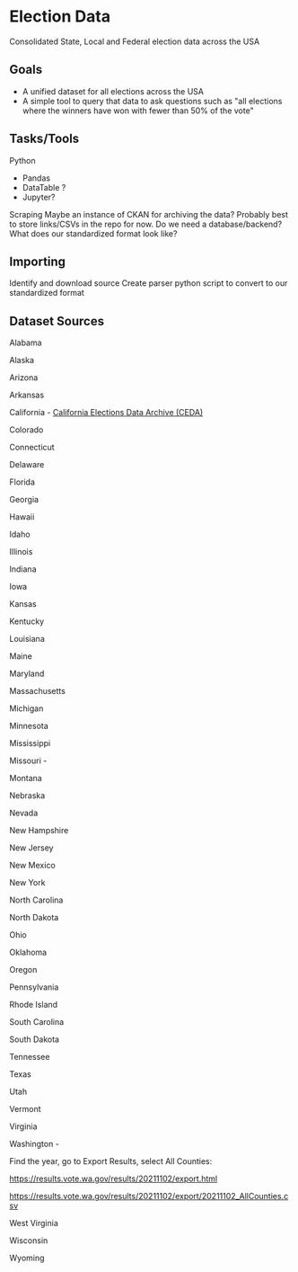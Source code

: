 # Election Data

Consolidated State, Local and Federal election data across the USA

## Goals

- A unified dataset for all elections across the USA
- A simple tool to query that data to ask questions such as "all elections where the winners have won with fewer than 50% of the vote"

## Tasks/Tools

Python

- Pandas
- DataTable ?
- Jupyter?

Scraping
Maybe an instance of CKAN for archiving the data? Probably best to store links/CSVs in the repo for now.
Do we need a database/backend?
What does our standardized format look like?

## Importing

Identify and download source
Create parser python script to convert to our standardized format

## Dataset Sources

Alabama

Alaska

Arizona

Arkansas

California - [California Elections Data Archive (CEDA)](https://csu-csus.esploro.exlibrisgroup.com/esploro/outputs/dataset/California-Elections-Data-Archive-CEDA/99257830890201671?institution=01CALS_USL)

Colorado

Connecticut

Delaware

Florida

Georgia

Hawaii

Idaho

Illinois

Indiana

Iowa

Kansas

Kentucky

Louisiana

Maine

Maryland

Massachusetts

Michigan

Minnesota

Mississippi

Missouri -

Montana

Nebraska

Nevada

New Hampshire

New Jersey

New Mexico

New York

North Carolina

North Dakota

Ohio

Oklahoma

Oregon

Pennsylvania

Rhode Island

South Carolina

South Dakota

Tennessee

Texas

Utah

Vermont

Virginia

Washington -

Find the year, go to Export Results, select All Counties:

https://results.vote.wa.gov/results/20211102/export.html

https://results.vote.wa.gov/results/20211102/export/20211102_AllCounties.csv

West Virginia

Wisconsin

Wyoming
